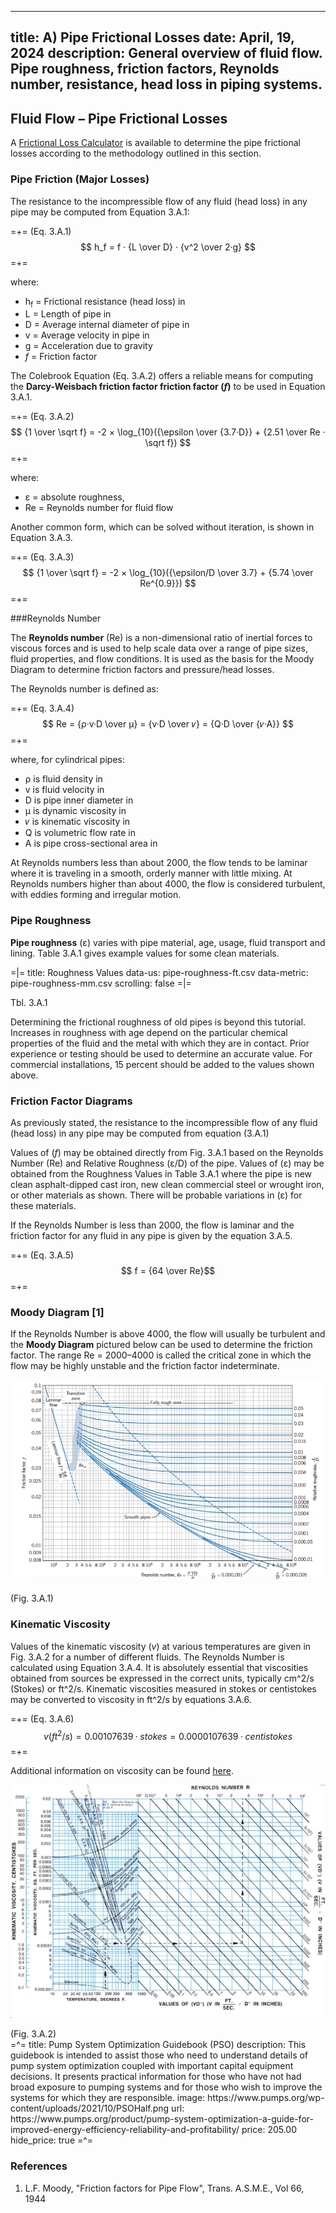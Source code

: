 -----
title:  A) Pipe Frictional Losses
date: April, 19, 2024
description: General overview of fluid flow. Pipe roughness, friction factors, Reynolds number, resistance, head loss in piping systems.
-----

## Fluid Flow – Pipe Frictional Losses 

A <a href="/tools/frictional-losses.html" target="_blank">Frictional Loss Calculator</a> is available to determine the pipe frictional losses according to the methodology outlined in this section.

### Pipe Friction (Major Losses)

The resistance to the incompressible flow of any fluid (head loss) in any pipe may be computed from Equation 3.A.1:

=+=
<span class= equation-label >(Eq. 3.A.1)</span>
$$ h_f = f · {L \over D} · {v^2 \over 2·g} $$ 
=+=

where:

- h<sub>f</sub> = Frictional resistance (head loss) in <units us = "feet of fluid" metric = "meters of fluid"/>
- L = Length of pipe in <units us = "feet" metric = "meters"/>
- D = Average internal diameter of pipe in <units us = "feet" metric = "meters"/>
- v = Average velocity in pipe in <units us = "feet/second" metric = "meters/second"/>
- g = Acceleration due to gravity <units us = "in feet/second/second. Hereafter, the value 32.2 ft/s^2^ for sea level and 45 degrees latitude will be used." metric = "in meters/second/second. Hereafter, the value 9.81 m/s^2^ for sea level and 45 degrees latitude will be used."/>
- *f* = Friction factor

The Colebrook Equation (Eq. 3.A.2) offers a reliable means for computing the **Darcy-Weisbach friction factor friction factor (*f*)** to be used in Equation 3.A.1.

=+=
<span class= equation-label >(Eq. 3.A.2)</span>
$$ {1 \over \sqrt f} = -2 × \log_{10}({\epsilon \over {3.7·D}} + {2.51 \over Re · \sqrt f}) $$
=+=

where:

- ε = absolute roughness, <units us = "ft" metric = "mm"/>
- Re = Reynolds number for fluid flow

Another common form, which can be solved without iteration, is shown in Equation 3.A.3.

=+=
<span class= equation-label >(Eq. 3.A.3)</span>
$$ {1 \over \sqrt f} = -2 × \log_{10}({\epsilon/D \over 3.7} + {5.74 \over Re^{0.9}}) $$
=+=

###Reynolds Number

The **Reynolds number** (Re) is a non-dimensional ratio of inertial forces to viscous forces and is used to help scale data over a range of pipe sizes,
fluid properties, and flow conditions. It is used as the basis for the Moody Diagram to determine friction factors and pressure/head losses.

The Reynolds number is defined as: 

=+=
<span class= equation-label >(Eq. 3.A.4)</span>
$$ Re = {ρ·v·D \over μ} = {v·D \over 𝜈} = {Q·D \over {𝜈·A}} $$
=+=

where, for cylindrical pipes:

- ρ is fluid density in <units us = "lbm/ft^3 " metric = "kg/m^3"/>
- v is fluid velocity in <units us = "ft/s" metric = "m/s"/>
- D is pipe inner diameter in <units us = "feet" metric = "meters"/>
- μ is dynamic viscosity in <units us = "lbf·s/ft^2" metric = "kg/(m·s)"/>
- 𝜈 is kinematic viscosity in <units us = "ft^2^/s" metric = "m^2^/s"/>
- Q is volumetric flow rate in <units us = "ft^3^/s" metric = "m^3^/s"/>
- A is pipe cross-sectional area in <units us = "ft^2 " metric = "m^2"/>

At Reynolds numbers less than about 2000, the flow tends to be laminar where it is traveling in a smooth, orderly manner with little mixing. At Reynolds numbers higher than about 4000, the flow is considered turbulent, with eddies forming and irregular motion.

### Pipe Roughness

**Pipe roughness** (ε) varies with pipe material, age, usage, fluid transport and lining. Table 3.A.1 gives example values for some clean materials.

=|=
title: Roughness Values
data-us: pipe-roughness-ft.csv
data-metric: pipe-roughness-mm.csv
scrolling: false
=|=
<div class="table-label">Tbl. 3.A.1</div>

Determining the frictional roughness of old pipes is beyond this tutorial. Increases in roughness with age depend on the particular chemical properties of the fluid and the metal with which they are in contact. Prior experience or testing should be used to determine an accurate value. For commercial installations, 15 percent should be added to the values shown above.

### Friction Factor Diagrams

As previously stated, the resistance to the incompressible flow of any fluid (head loss) in any pipe may be computed from equation (3.A.1)

Values of (*f*) may be obtained directly from Fig. 3.A.1 based on the Reynolds Number (Re) and Relative Roughness (ε/D) of the pipe. Values of (ε) may be obtained from the Roughness Values in Table 3.A.1 where the pipe is new clean asphalt-dipped cast iron, new clean commercial steel or wrought iron, or other materials as shown. There will be probable variations in (ε) for these materials.

If the Reynolds Number is less than 2000, the flow is laminar and the friction factor for any fluid in any pipe is given by the equation 3.A.5.

=+=
<span class= equation-label >(Eq. 3.A.5)</span>
$$ f = {64 \over Re}$$
=+=

### Moody Diagram [1]
If the Reynolds Number is above 4000, the flow will usually be turbulent and the **Moody Diagram** pictured below can be used to determine the friction factor. The range Re = 2000–4000 is called the critical zone in which the flow may be highly unstable and the friction factor indeterminate.

![](./images/moody-diagram-2.png#center "")
<div class="figure-label">(Fig. 3.A.1)</div>

### Kinematic Viscosity

Values of the kinematic viscosity (*v*) at various temperatures are given in Fig. 3.A.2 for a number of different fluids. The Reynolds Number is calculated using Equation 3.A.4. It is absolutely essential that viscosities obtained from sources be expressed in the correct units, typically cm^2/s (Stokes) or ft^2/s. Kinematic viscosities measured in stokes or centistokes may be converted to viscosity in ft^2/s by equations 3.A.6.

=+=
<span class= equation-label >(Eq. 3.A.6)</span>
$$v(ft^2/s) = 0.00107639 · stokes = 0.0000107639 · centistokes$$
=+=

Additional information on viscosity can be found <a href="/fluid-properties-II/viscosity.html" target="_blank">here</a>.

![](./images/Kinematic-Viscosity-Fluids.png#center "")
<div class="figure-label">(Fig. 3.A.2)</div>
=^=
title: Pump System Optimization Guidebook (PSO)
description: This guidebook is intended to assist those who need to understand details of pump system optimization coupled with important capital equipment decisions. It presents practical information for those who have not had broad exposure to pumping systems and for those who wish to improve the systems for which they are responsible.
image: https://www.pumps.org/wp-content/uploads/2021/10/PSOHalf.png
url: https://www.pumps.org/product/pump-system-optimization-a-guide-for-improved-energy-efficiency-reliability-and-profitability/
price: 205.00
hide_price: true
=^=

### References
1. L.F. Moody, "Friction factors for Pipe Flow", Trans. A.S.M.E., Vol 66, 1944